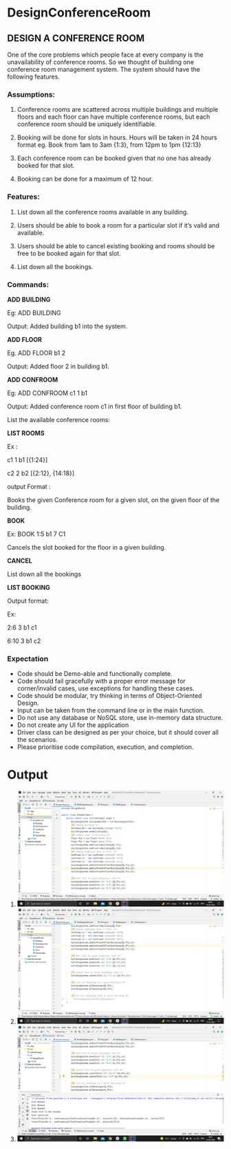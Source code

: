 # DesignConferenceRoom

## DESIGN A CONFERENCE ROOM

One of the core problems which people face at every company is the unavailability of conference rooms. So we thought of building one conference room management system. The system should have the following features.

### **Assumptions**:

1. Conference rooms are scattered across multiple buildings and multiple floors and each floor can have multiple conference rooms, but each conference room should be uniquely identifiable.

2. Booking will be done for slots in hours. Hours will be taken in 24 hours format eg. Book from 1am to 3am {1:3}, from 12pm to 1pm {12:13}

3. Each conference room can be booked given that no one has already booked for that slot.

4. Booking can be done for a maximum of 12 hour.

### **Features**:

1. List down all the conference rooms available in any building. 

2. Users should be able to book a room for a particular slot if it’s valid and available.

3. Users should be able to cancel existing booking and rooms should be free to be booked again for that slot.

4. List down all the bookings.

### **Commands**:

**ADD BUILDING <building>** 

Eg: ADD BUILDING

Output: Added building b1 into the system.

**ADD FLOOR <building> <floor>**

Eg. ADD FLOOR b1 2

Output: Added floor 2 in building b1.

**ADD CONFROOM <building> <floor> <conferenceRoomID>**

Eg: ADD CONFROOM c1 1 b1

Output: Added conference room c1 in first floor of building b1.

List the available conference rooms:

**LIST ROOMS**

Ex : 

c1 1 b1 [{1:24}]

c2 2 b2 [{2:12}, {14:18}]

output Format :<conferenceRoomID> <floor> <building> <slots>

Books the given Conference room for a given slot, on the given floor of the building.

**BOOK <SLOT> <BUILDING> <FLOOR> <ROOM ID>**

Ex: BOOK 1:5 b1 7 C1

Cancels the slot booked for the floor in a given building.

**CANCEL <SLOT> <BUILDING> <FLOOR> <ROOM ID>**

List down all the bookings 

**LIST BOOKING <BUILDING> <FLOOR>**

Output format: <SLOT> <FLOOR> <BUILDING> <roomName>

Ex:

2:6 3 b1 c1

6:10 3 b1 c2

### **Expectation**

- Code should be Demo-able and functionally complete.
- Code should fail gracefully with a proper error message for corner/invalid cases, use exceptions for handling these cases.
- Code should be modular, try thinking in terms of Object-Oriented Design.
- Input can be taken from the command line or in the main function.
- Do not use any database or NoSQL store, use in-memory data structure.
- Do not create any UI for the application
- Driver class can be designed as per your choice, but it should cover all the scenarios.
- Please prioritise code compilation, execution, and completion.

  
# Output
1.  ![Output 1](https://github.com/ShubhamThakur139/DesignConfrenceRoom/blob/master/readmeImages/image1.png)
2.  ![Output 2](https://github.com/ShubhamThakur139/DesignConfrenceRoom/blob/master/readmeImages/image2.png)
3.  ![Output 3](https://github.com/ShubhamThakur139/DesignConfrenceRoom/blob/master/readmeImages/image3.png)

  
